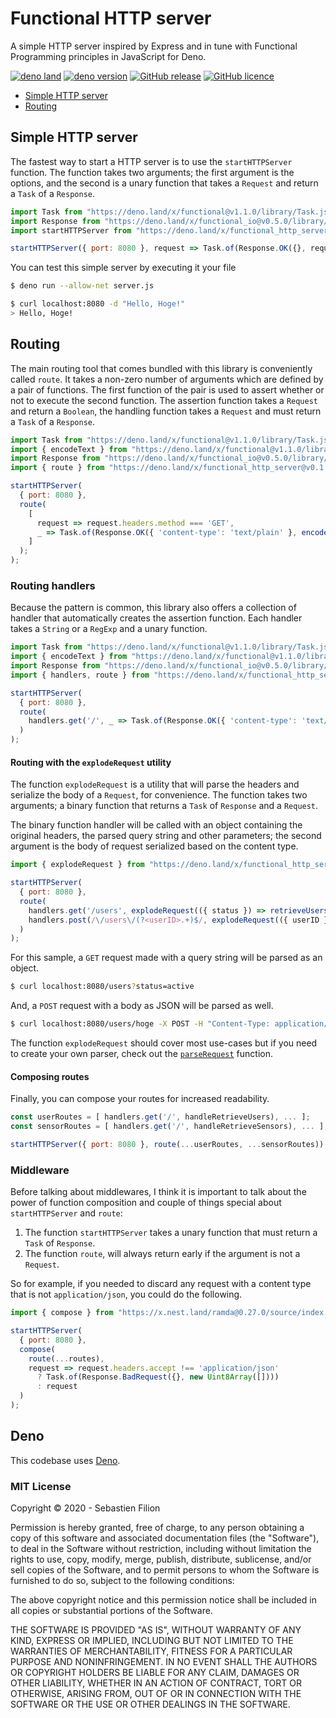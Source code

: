 # Functional HTTP server

A simple HTTP server inspired by Express and in tune with Functional Programming principles in JavaScript for Deno.  

[![deno land](http://img.shields.io/badge/available%20on-deno.land/x-lightgrey.svg?logo=deno&labelColor=black)](https://github.com/sebastienfilion/functional-http-server@v0.1.1)
[![deno version](https://img.shields.io/badge/deno-^1.4.6-lightgrey?logo=deno)](https://github.com/denoland/deno)
[![GitHub release](https://img.shields.io/github/v/release/sebastienfilion/functional)](https://github.com/sebastienfilion/functional-http-server/releases)
[![GitHub licence](https://img.shields.io/github/license/sebastienfilion/functional)](https://github.com/sebastienfilion/functional-http-server/blob/v0.1.1/LICENSE)

  * [Simple HTTP server](#simple-http-server)
  * [Routing](#routing)

## Simple HTTP server

The fastest way to start a HTTP server is to use the `startHTTPServer` function.
The function takes two arguments; the first argument is the options, and the second is a unary
function that takes a `Request` and return a `Task` of a `Response`.

```js
import Task from "https://deno.land/x/functional@v1.1.0/library/Task.js";
import Response from "https://deno.land/x/functional_io@v0.5.0/library/Response.js";
import startHTTPServer from "https://deno.land/x/functional_http_server@v0.1.0/library/server.js";

startHTTPServer({ port: 8080 }, request => Task.of(Response.OK({}, request.raw)));
```

You can test this simple server by executing it your file

```bash
$ deno run --allow-net server.js
```

```bash
$ curl localhost:8080 -d "Hello, Hoge!"
> Hello, Hoge!
```

## Routing

The main routing tool that comes bundled with this library is conveniently called `route`.
It takes a non-zero number of arguments which are defined by a pair of functions.
The first function of the pair is used to assert whether or not to execute the second function.
The assertion function takes a `Request` and return a `Boolean`, the handling function takes a `Request` and
must return a `Task` of a `Response`.

```js
import Task from "https://deno.land/x/functional@v1.1.0/library/Task.js";
import { encodeText } from "https://deno.land/x/functional@v1.1.0/library/utilities.js";
import Response from "https://deno.land/x/functional_io@v0.5.0/library/Response.js";
import { route } from "https://deno.land/x/functional_http_server@v0.1.0/library/route.js";

startHTTPServer(
  { port: 8080 },
  route(
    [
      request => request.headers.method === 'GET',
      _ => Task.of(Response.OK({ 'content-type': 'text/plain' }, encodeText("Hello, Hoge!")))
    ]
  );
);
```

### Routing handlers

Because the pattern is common, this library also offers a collection of handler that automatically creates
the assertion function. Each handler takes a `String` or a `RegExp` and a unary function.

```js
import Task from "https://deno.land/x/functional@v1.1.0/library/Task.js";
import { encodeText } from "https://deno.land/x/functional@v1.1.0/library/utilities.js";
import Response from "https://deno.land/x/functional_io@v0.5.0/library/Response.js";
import { handlers, route } from "https://deno.land/x/functional_http_server@v0.1.0/library/route.js";

startHTTPServer(
  { port: 8080 },
  route(
    handlers.get('/', _ => Task.of(Response.OK({ 'content-type': 'text/plain' }, encodeText("Hello, Hoge!"))))
  )
);
```

#### Routing with the `explodeRequest` utility

The function `explodeRequest` is a utility that will parse the headers and serialize the body of a `Request`, for
convenience. The function takes two arguments; a binary function that returns a `Task` of `Response` and a `Request`.

The binary function handler will be called with an object containing the original headers, the parsed query string
and other parameters; the second argument is the body of request serialized based on the content type.

```js
import { explodeRequest } from "https://deno.land/x/functional_http_server@v0.1.0/library/utilities.js";

startHTTPServer(
  { port: 8080 },
  route(
    handlers.get('/users', explodeRequest(({ status }) => retrieveUsers({ filters: { status } }))),
    handlers.post(/\/users\/(?<userID>.+)$/, explodeRequest(({ userID }, { data: user }) => updateUser(userID, user)))
  )
);
```

For this sample, a `GET` request made with a query string will be parsed as an object.

```bash
$ curl localhost:8080/users?status=active
```

And, a `POST` request with a body as JSON will be parsed as well.

```bash
$ curl localhost:8080/users/hoge -X POST -H "Content-Type: application/json" -d "{\"data\":{\"fullName\":\"Hoge\"}}"
```

 The function `explodeRequest` should cover most use-cases but if you need to create your own parser, check out the
 [`parseRequest`](#parsing-requests) function.

#### Composing routes

Finally, you can compose your routes for increased readability.

```js
const userRoutes = [ handlers.get('/', handleRetrieveUsers), ... ];
const sensorRoutes = [ handlers.get('/', handleRetrieveSensors), ... ];

startHTTPServer({ port: 8080 }, route(...userRoutes, ...sensorRoutes));
```

### Middleware

Before talking about middlewares, I think it is important to talk about the power of function composition and couple of
things special about `startHTTPServer` and `route`:

  1. The function `startHTTPServer` takes a unary function that must return a `Task` of `Response`.
  2. The function `route`, will always return early if the argument is not a `Request`.

So for example, if you needed to discard any request with a content type that is not `application/json`, you could
do the following.

```js
import { compose } from "https://x.nest.land/ramda@0.27.0/source/index.js";

startHTTPServer(
  { port: 8080 },
  compose(
    route(...routes),
    request => request.headers.accept !== 'application/json'
      ? Task.of(Response.BadRequest({}, new Uint8Array([])))
      : request
  )
);
```


## Deno

This codebase uses [Deno](https://deno.land/#installation).

### MIT License

Copyright © 2020 - Sebastien Filion

Permission is hereby granted, free of charge, to any person obtaining a copy
of this software and associated documentation files (the "Software"), to deal
in the Software without restriction, including without limitation the rights
to use, copy, modify, merge, publish, distribute, sublicense, and/or sell
copies of the Software, and to permit persons to whom the Software is
furnished to do so, subject to the following conditions:

The above copyright notice and this permission notice shall be included in all
copies or substantial portions of the Software.

THE SOFTWARE IS PROVIDED "AS IS", WITHOUT WARRANTY OF ANY KIND, EXPRESS OR
IMPLIED, INCLUDING BUT NOT LIMITED TO THE WARRANTIES OF MERCHANTABILITY,
FITNESS FOR A PARTICULAR PURPOSE AND NONINFRINGEMENT. IN NO EVENT SHALL THE
AUTHORS OR COPYRIGHT HOLDERS BE LIABLE FOR ANY CLAIM, DAMAGES OR OTHER
LIABILITY, WHETHER IN AN ACTION OF CONTRACT, TORT OR OTHERWISE, ARISING FROM,
OUT OF OR IN CONNECTION WITH THE SOFTWARE OR THE USE OR OTHER DEALINGS IN THE
SOFTWARE.